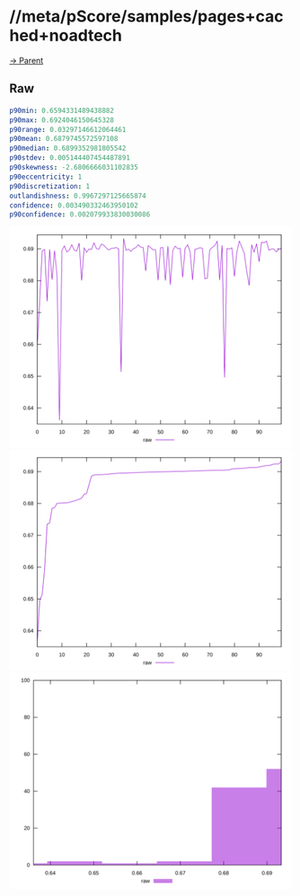 
# //meta/pScore/samples/pages+cached+noadtech

[→ Parent](../..)


## Raw


```yaml
p90min: 0.6594331489438882
p90max: 0.6924046150645328
p90range: 0.03297146612064461
p90mean: 0.6879745572597108
p90median: 0.6899352981805542
p90stdev: 0.005144407454487891
p90skewness: -2.6806666031102835
p90eccentricity: 1
p90discretization: 1
outlandishness: 0.9967297125665874
confidence: 0.003490332463950102
p90confidence: 0.002079933830030086

```

![PLOT: raw-values](./raw/values.svg)![PLOT: raw-sorted](./raw/sorted.svg)![PLOT: raw-histogram](./raw/histogram.svg)